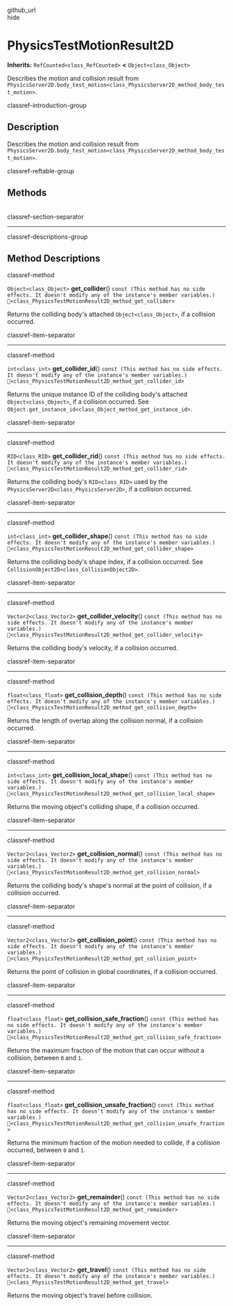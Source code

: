 github\_url  
hide

# PhysicsTestMotionResult2D

**Inherits:** `RefCounted<class_RefCounted>` **&lt;**
`Object<class_Object>`

Describes the motion and collision result from
`PhysicsServer2D.body_test_motion<class_PhysicsServer2D_method_body_test_motion>`.

classref-introduction-group

## Description

Describes the motion and collision result from
`PhysicsServer2D.body_test_motion<class_PhysicsServer2D_method_body_test_motion>`.

classref-reftable-group

## Methods

<table>
<tbody>
<tr>
</tr>
<tr>
</tr>
<tr>
</tr>
<tr>
</tr>
<tr>
</tr>
<tr>
</tr>
<tr>
</tr>
<tr>
</tr>
<tr>
</tr>
<tr>
</tr>
<tr>
</tr>
<tr>
</tr>
<tr>
</tr>
</tbody>
</table>

classref-section-separator

------------------------------------------------------------------------

classref-descriptions-group

## Method Descriptions

classref-method

`Object<class_Object>` **get\_collider**()
`const (This method has no side effects. It doesn't modify any of the instance's member variables.)`
`🔗<class_PhysicsTestMotionResult2D_method_get_collider>`

Returns the colliding body's attached `Object<class_Object>`, if a
collision occurred.

classref-item-separator

------------------------------------------------------------------------

classref-method

`int<class_int>` **get\_collider\_id**()
`const (This method has no side effects. It doesn't modify any of the instance's member variables.)`
`🔗<class_PhysicsTestMotionResult2D_method_get_collider_id>`

Returns the unique instance ID of the colliding body's attached
`Object<class_Object>`, if a collision occurred. See
`Object.get_instance_id<class_Object_method_get_instance_id>`.

classref-item-separator

------------------------------------------------------------------------

classref-method

`RID<class_RID>` **get\_collider\_rid**()
`const (This method has no side effects. It doesn't modify any of the instance's member variables.)`
`🔗<class_PhysicsTestMotionResult2D_method_get_collider_rid>`

Returns the colliding body's `RID<class_RID>` used by the
`PhysicsServer2D<class_PhysicsServer2D>`, if a collision occurred.

classref-item-separator

------------------------------------------------------------------------

classref-method

`int<class_int>` **get\_collider\_shape**()
`const (This method has no side effects. It doesn't modify any of the instance's member variables.)`
`🔗<class_PhysicsTestMotionResult2D_method_get_collider_shape>`

Returns the colliding body's shape index, if a collision occurred. See
`CollisionObject2D<class_CollisionObject2D>`.

classref-item-separator

------------------------------------------------------------------------

classref-method

`Vector2<class_Vector2>` **get\_collider\_velocity**()
`const (This method has no side effects. It doesn't modify any of the instance's member variables.)`
`🔗<class_PhysicsTestMotionResult2D_method_get_collider_velocity>`

Returns the colliding body's velocity, if a collision occurred.

classref-item-separator

------------------------------------------------------------------------

classref-method

`float<class_float>` **get\_collision\_depth**()
`const (This method has no side effects. It doesn't modify any of the instance's member variables.)`
`🔗<class_PhysicsTestMotionResult2D_method_get_collision_depth>`

Returns the length of overlap along the collision normal, if a collision
occurred.

classref-item-separator

------------------------------------------------------------------------

classref-method

`int<class_int>` **get\_collision\_local\_shape**()
`const (This method has no side effects. It doesn't modify any of the instance's member variables.)`
`🔗<class_PhysicsTestMotionResult2D_method_get_collision_local_shape>`

Returns the moving object's colliding shape, if a collision occurred.

classref-item-separator

------------------------------------------------------------------------

classref-method

`Vector2<class_Vector2>` **get\_collision\_normal**()
`const (This method has no side effects. It doesn't modify any of the instance's member variables.)`
`🔗<class_PhysicsTestMotionResult2D_method_get_collision_normal>`

Returns the colliding body's shape's normal at the point of collision,
if a collision occurred.

classref-item-separator

------------------------------------------------------------------------

classref-method

`Vector2<class_Vector2>` **get\_collision\_point**()
`const (This method has no side effects. It doesn't modify any of the instance's member variables.)`
`🔗<class_PhysicsTestMotionResult2D_method_get_collision_point>`

Returns the point of collision in global coordinates, if a collision
occurred.

classref-item-separator

------------------------------------------------------------------------

classref-method

`float<class_float>` **get\_collision\_safe\_fraction**()
`const (This method has no side effects. It doesn't modify any of the instance's member variables.)`
`🔗<class_PhysicsTestMotionResult2D_method_get_collision_safe_fraction>`

Returns the maximum fraction of the motion that can occur without a
collision, between `0` and `1`.

classref-item-separator

------------------------------------------------------------------------

classref-method

`float<class_float>` **get\_collision\_unsafe\_fraction**()
`const (This method has no side effects. It doesn't modify any of the instance's member variables.)`
`🔗<class_PhysicsTestMotionResult2D_method_get_collision_unsafe_fraction>`

Returns the minimum fraction of the motion needed to collide, if a
collision occurred, between `0` and `1`.

classref-item-separator

------------------------------------------------------------------------

classref-method

`Vector2<class_Vector2>` **get\_remainder**()
`const (This method has no side effects. It doesn't modify any of the instance's member variables.)`
`🔗<class_PhysicsTestMotionResult2D_method_get_remainder>`

Returns the moving object's remaining movement vector.

classref-item-separator

------------------------------------------------------------------------

classref-method

`Vector2<class_Vector2>` **get\_travel**()
`const (This method has no side effects. It doesn't modify any of the instance's member variables.)`
`🔗<class_PhysicsTestMotionResult2D_method_get_travel>`

Returns the moving object's travel before collision.

